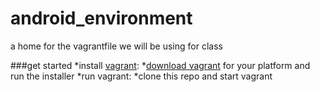 # android_environment
a home for the vagrantfile we will be using for class

###get started
*install [vagrant](https://docs.vagrantup.com/v2/):
  *[download vagrant](http://www.vagrantup.com/downloads) for your platform and run the installer
*run vagrant:
  *clone this repo and start vagrant
